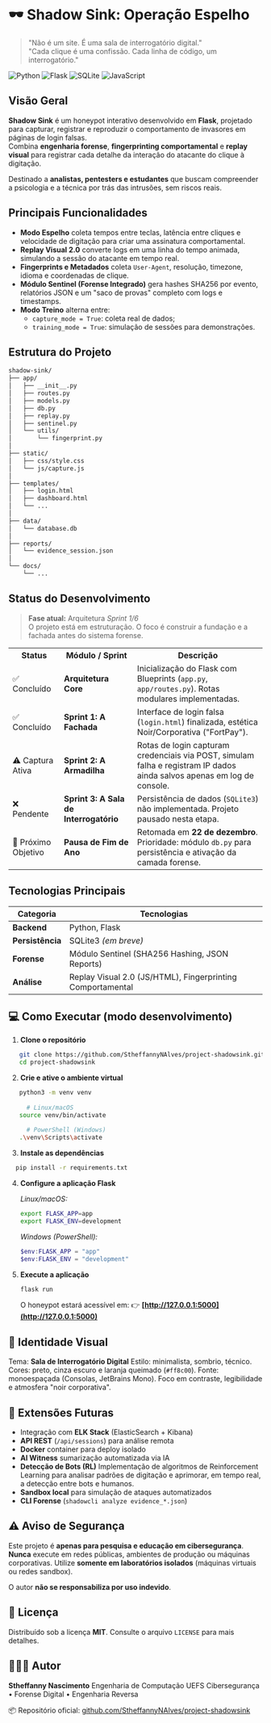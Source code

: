 # 🕶️ Shadow Sink: Operação Espelho

> "Não é um site. É uma sala de interrogatório digital."  
> "Cada clique é uma confissão. Cada linha de código, um interrogatório."

![Python](https://img.shields.io/badge/python-3.9%2B-blue.svg?style=for-the-badge&logo=python&logoColor=white)
![Flask](https://img.shields.io/badge/flask-000000.svg?style=for-the-badge&logo=flask&logoColor=white)
![SQLite](https://img.shields.io/badge/sqlite-07405e.svg?style=for-the-badge&logo=sqlite&logoColor=white)
![JavaScript](https://img.shields.io/badge/javascript-323330.svg?style=for-the-badge&logo=javascript&logoColor=F7DF1E)

## Visão Geral

**Shadow Sink** é um honeypot interativo desenvolvido em **Flask**, projetado para capturar, registrar e reproduzir o comportamento de invasores em páginas de login falsas.  
Combina **engenharia forense**, **fingerprinting comportamental** e **replay visual** para registrar cada detalhe da interação do atacante do clique à digitação.

Destinado a **analistas, pentesters e estudantes** que buscam compreender a psicologia e a técnica por trás das intrusões, sem riscos reais.

## Principais Funcionalidades

- **Modo Espelho** coleta tempos entre teclas, latência entre cliques e velocidade de digitação para criar uma assinatura comportamental.  
- **Replay Visual 2.0** converte logs em uma linha do tempo animada, simulando a sessão do atacante em tempo real.  
- **Fingerprints e Metadados** coleta `User-Agent`, resolução, timezone, idioma e coordenadas de clique.  
- **Módulo Sentinel (Forense Integrado)** gera hashes SHA256 por evento, relatórios JSON e um "saco de provas" completo com logs e timestamps.  
- **Modo Treino** alterna entre:
  - `capture_mode = True`: coleta real de dados;
  - `training_mode = True`: simulação de sessões para demonstrações.

## Estrutura do Projeto

```bash
shadow-sink/
├── app/
│   ├── __init__.py
│   ├── routes.py
│   ├── models.py
│   ├── db.py
│   ├── replay.py
│   ├── sentinel.py
│   └── utils/
│       └── fingerprint.py
│
├── static/
│   ├── css/style.css
│   └── js/capture.js
│
├── templates/
│   ├── login.html
│   ├── dashboard.html
│   └── ...
│
├── data/
│   └── database.db
│
├── reports/
│   └── evidence_session.json
│
└── docs/
    └── ...
```

## Status do Desenvolvimento

> **Fase atual:** Arquitetura *Sprint 1/6*  
> O projeto está em estruturação. O foco é construir a fundação e a fachada antes do sistema forense.

<table>
  <tr>
    <th>Status</th>
    <th>Módulo / Sprint</th>
    <th>Descrição</th>
  </tr>
  <tr>
    <td>✅ Concluído</td>
    <td><b>Arquitetura Core</b></td>
    <td>Inicialização do Flask com Blueprints (<code>app.py</code>, <code>app/routes.py</code>). Rotas modulares implementadas.</td>
  </tr>
  <tr>
    <td>✅ Concluído</td>
    <td><b>Sprint 1: A Fachada</b></td>
    <td>Interface de login falsa (<code>login.html</code>) finalizada, estética Noir/Corporativa ("FortPay").</td>
  </tr>
  <tr>
    <td>⚠️ Captura Ativa</td>
    <td><b>Sprint 2: A Armadilha</b></td>
    <td>Rotas de login capturam credenciais via POST, simulam falha e registram IP dados ainda salvos apenas em log de console.</td>
  </tr>
  <tr>
    <td>❌ Pendente</td>
    <td><b>Sprint 3: A Sala de Interrogatório</b></td>
    <td>Persistência de dados (<code>SQLite3</code>) não implementada. Projeto pausado nesta etapa.</td>
  </tr>
  <tr>
    <td>🎯 Próximo Objetivo</td>
    <td><b>Pausa de Fim de Ano</b></td>
    <td>Retomada em <b>22 de dezembro</b>. Prioridade: módulo <code>db.py</code> para persistência e ativação da camada forense.</td>
  </tr>
</table>

## Tecnologias Principais

| Categoria     | Tecnologias |
|----------------|-------------|
| **Backend** | Python, Flask |
| **Persistência** | SQLite3 *(em breve)* |
| **Forense** | Módulo Sentinel (SHA256 Hashing, JSON Reports) |
| **Análise** | Replay Visual 2.0 (JS/HTML), Fingerprinting Comportamental |

## 💻 Como Executar (modo desenvolvimento)

1. **Clone o repositório**

```bash
   git clone https://github.com/StheffannyNAlves/project-shadowsink.git
   cd project-shadowsink
```

2. **Crie e ative o ambiente virtual**

```bash
   python3 -m venv venv
   
     # Linux/macOS
   source venv/bin/activate        
   
     # PowerShell (Windows)
   .\venv\Scripts\activate
```

3. **Instale as dependências**

 ```bash
   pip install -r requirements.txt
```

4. **Configure a aplicação Flask**

   *Linux/macOS:*

   ```bash
   export FLASK_APP=app
   export FLASK_ENV=development
   ```

   *Windows (PowerShell):*

   ```powershell
   $env:FLASK_APP = "app"
   $env:FLASK_ENV = "development"
   ```

5. **Execute a aplicação**

   ```bash
   flask run
   ```

   O honeypot estará acessível em:
   👉 **[http://127.0.0.1:5000](http://127.0.0.1:5000)**

## 🎨 Identidade Visual

Tema: **Sala de Interrogatório Digital**
Estilo: minimalista, sombrio, técnico.
Cores: preto, cinza escuro e laranja queimado (`#ff8c00`).
Fonte: monoespaçada (Consolas, JetBrains Mono).
Foco em contraste, legibilidade e atmosfera "noir corporativa".

## 🔮 Extensões Futuras

* Integração com **ELK Stack** (ElasticSearch + Kibana)
* **API REST** (`/api/sessions`) para análise remota
* **Docker** container para deploy isolado
* **AI Witness** sumarização automatizada via IA
* **Detecção de Bots (RL)** Implementação de algoritmos de Reinforcement Learning para analisar padrões de digitação e aprimorar, em tempo real, a detecção entre bots e humanos.
* **Sandbox local** para simulação de ataques automatizados
* **CLI Forense** (`shadowcli analyze evidence_*.json`)

## ⚠️ Aviso de Segurança

Este projeto é **apenas para pesquisa e educação em cibersegurança**.
**Nunca** execute em redes públicas, ambientes de produção ou máquinas corporativas.
Utilize **somente em laboratórios isolados** (máquinas virtuais ou redes sandbox).

O autor **não se responsabiliza por uso indevido**.

## 📜 Licença

Distribuído sob a licença **MIT**.
Consulte o arquivo `LICENSE` para mais detalhes.

## 👩🏿‍💻 Autor

**Stheffanny Nascimento**
Engenharia de Computação UEFS
Cibersegurança • Forense Digital • Engenharia Reversa

📦 Repositório oficial: [github.com/StheffannyNAlves/project-shadowsink](#)